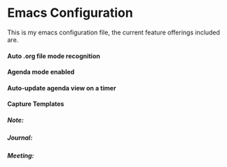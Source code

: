 # Emacs Configuration

This is my emacs configuration file, the current feature offerings included are.

#### Auto .org file mode recognition

#### Agenda mode enabled

#### Auto-update agenda view on a timer

#### Capture Templates

##### Note:

##### Journal:

##### Meeting:
